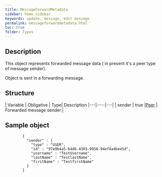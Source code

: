```yaml
---
title: MessageForwardMetadata
sidebar: home_sidebar
keywords: update, message, edit message
permalink: messageforwardmetadata.html
toc: true
folder: Types
---
```


## Description

<p> This object represents forwarded message data ( in present it's a peer type of message sender).
</p>
<p> Object is sent in a forwarding message.
</p>

## Structure

| Variable  | Obligative  | Type| Description
|---|:---:|---|
| sender  | true |[Peer](https://btsdigital.github.io/bot-api-contract/peer.html) | Forwarded message sender |

## Sample object

```
        {
          "sender" : {
            "type" : "USER",
            "id" : "97e9b4a5-64d6-4303-9950-94ef4a4bee5d",
            "username" : "TestUsername",
            "lastName" : "TestlastName",
            "firstName" : "TestfirstName"
          }
        }
```
